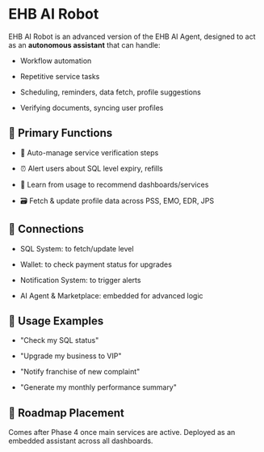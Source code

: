 # EHB AI Robot

EHB AI Robot is an advanced version of the EHB AI Agent, designed to act as an **autonomous assistant** that can handle:

- Workflow automation

- Repetitive service tasks

- Scheduling, reminders, data fetch, profile suggestions

- Verifying documents, syncing user profiles

## 🤖 Primary Functions

- 🔁 Auto-manage service verification steps

- ⏰ Alert users about SQL level expiry, refills

- 🧠 Learn from usage to recommend dashboards/services

- 🗃️ Fetch & update profile data across PSS, EMO, EDR, JPS

## 🔗 Connections

- SQL System: to fetch/update level

- Wallet: to check payment status for upgrades

- Notification System: to trigger alerts

- AI Agent & Marketplace: embedded for advanced logic

## 📌 Usage Examples

- "Check my SQL status"

- "Upgrade my business to VIP"

- "Notify franchise of new complaint"

- "Generate my monthly performance summary"

## 🚀 Roadmap Placement

Comes after Phase 4 once main services are active. Deployed as an embedded assistant across all dashboards.
